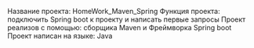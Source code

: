 Название проекта: HomeWork_Maven_Spring
Функция проекта: подключить Spring boot к проекту и написать первые запросы
Проект реализов с помощью: сборщика Maven и Фреймворка Spring boot
Проект написан на языке: Java
